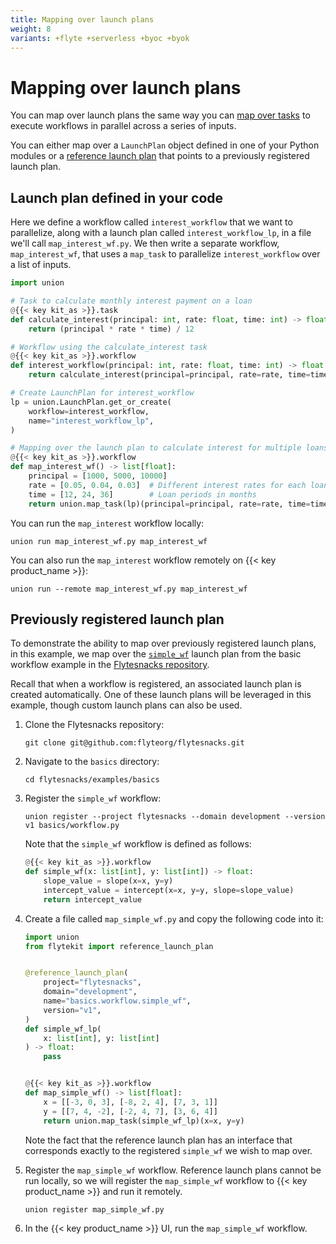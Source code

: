 ```yaml
---
title: Mapping over launch plans
weight: 8
variants: +flyte +serverless +byoc +byok
---
```


# Mapping over launch plans

You can map over launch plans the same way you can [map over tasks](../tasks/task-types.md#map-tasks) to execute workflows in parallel across a series of inputs.

You can either map over a `LaunchPlan` object defined in one of your Python modules or a [reference launch plan](./reference-launch-plans.md) that points to a previously registered launch plan.

## Launch plan defined in your code

Here we define a workflow called `interest_workflow` that we want to parallelize, along with a launch plan called `interest_workflow_lp`, in a file we'll call `map_interest_wf.py`.
We then write a separate workflow, `map_interest_wf`, that uses a `map_task` to parallelize `interest_workflow` over a list of inputs.

```python
import union

# Task to calculate monthly interest payment on a loan
@{{< key kit_as >}}.task
def calculate_interest(principal: int, rate: float, time: int) -> float:
    return (principal * rate * time) / 12

# Workflow using the calculate_interest task
@{{< key kit_as >}}.workflow
def interest_workflow(principal: int, rate: float, time: int) -> float:
    return calculate_interest(principal=principal, rate=rate, time=time)

# Create LaunchPlan for interest_workflow
lp = union.LaunchPlan.get_or_create(
    workflow=interest_workflow,
    name="interest_workflow_lp",
)

# Mapping over the launch plan to calculate interest for multiple loans
@{{< key kit_as >}}.workflow
def map_interest_wf() -> list[float]:
    principal = [1000, 5000, 10000]
    rate = [0.05, 0.04, 0.03]  # Different interest rates for each loan
    time = [12, 24, 36]        # Loan periods in months
    return union.map_task(lp)(principal=principal, rate=rate, time=time)
```


You can run the `map_interest` workflow locally:

```shell
union run map_interest_wf.py map_interest_wf
```


You can also run the `map_interest` workflow remotely on {{< key product_name >}}:

```shell
union run --remote map_interest_wf.py map_interest_wf
```

<!-- TODO: Remove up the mention of Flytesnacks below -->
## Previously registered launch plan

To demonstrate the ability to map over previously registered launch plans, in this example, we map over the [`simple_wf`](https://github.com/flyteorg/flytesnacks/blob/master/examples/basics/basics/workflow.py#L25) launch plan from the basic workflow example in the [Flytesnacks repository](https://github.com/flyteorg/flytesnacks).

Recall that when a workflow is registered, an associated launch plan is created automatically. One of these launch plans will be leveraged in this example, though custom launch plans can also be used.


1. Clone the Flytesnacks repository:

    ```shell
    git clone git@github.com:flyteorg/flytesnacks.git
    ```


2. Navigate to the `basics` directory:

    ```shell
    cd flytesnacks/examples/basics
    ```


3. Register the `simple_wf` workflow:

    ```shell
    union register --project flytesnacks --domain development --version v1 basics/workflow.py
    ```


    Note that the `simple_wf` workflow is defined as follows:

    ```python
    @{{< key kit_as >}}.workflow
    def simple_wf(x: list[int], y: list[int]) -> float:
        slope_value = slope(x=x, y=y)
        intercept_value = intercept(x=x, y=y, slope=slope_value)
        return intercept_value
    ```


4. Create a file called `map_simple_wf.py` and copy the following code into it:

    ```python
    import union
    from flytekit import reference_launch_plan


    @reference_launch_plan(
        project="flytesnacks",
        domain="development",
        name="basics.workflow.simple_wf",
        version="v1",
    )
    def simple_wf_lp(
        x: list[int], y: list[int]
    ) -> float:
        pass


    @{{< key kit_as >}}.workflow
    def map_simple_wf() -> list[float]:
        x = [[-3, 0, 3], [-8, 2, 4], [7, 3, 1]]
        y = [[7, 4, -2], [-2, 4, 7], [3, 6, 4]]
        return union.map_task(simple_wf_lp)(x=x, y=y)

    ```


    Note the fact that the reference launch plan has an interface that corresponds exactly to the registered `simple_wf` we wish to map over.

5. Register the `map_simple_wf` workflow. Reference launch plans cannot be run locally, so we will register the `map_simple_wf` workflow to {{< key product_name >}} and run it remotely.


    ```shell
    union register map_simple_wf.py
    ```


6. In the {{< key product_name >}} UI, run the `map_simple_wf` workflow.
